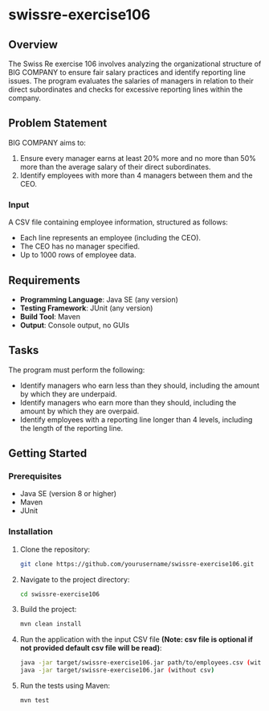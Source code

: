 # swissre-exercise106

## Overview

The Swiss Re exercise 106 involves analyzing the organizational structure of BIG COMPANY to ensure fair salary practices and identify reporting line issues. The program evaluates the salaries of managers in relation to their direct subordinates and checks for excessive reporting lines within the company.

## Problem Statement

BIG COMPANY aims to:

1. Ensure every manager earns at least 20% more and no more than 50% more than the average salary of their direct subordinates.
2. Identify employees with more than 4 managers between them and the CEO.

### Input

A CSV file containing employee information, structured as follows:

- Each line represents an employee (including the CEO).
- The CEO has no manager specified.
- Up to 1000 rows of employee data.

## Requirements

- **Programming Language**: Java SE (any version)
- **Testing Framework**: JUnit (any version)
- **Build Tool**: Maven
- **Output**: Console output, no GUIs

## Tasks

The program must perform the following:

- Identify managers who earn less than they should, including the amount by which they are underpaid.
- Identify managers who earn more than they should, including the amount by which they are overpaid.
- Identify employees with a reporting line longer than 4 levels, including the length of the reporting line.

## Getting Started

### Prerequisites

- Java SE (version 8 or higher)
- Maven
- JUnit

### Installation

1. Clone the repository:
   ```bash
   git clone https://github.com/yourusername/swissre-exercise106.git

2. Navigate to the project directory:
   ```bash
   cd swissre-exercise106

3. Build the project:
   ```bash 
   mvn clean install
   
4. Run the application with the input CSV file **(Note: csv file is optional if not provided default csv file will be read)**:
   ```bash 
   java -jar target/swissre-exercise106.jar path/to/employees.csv (with csv)
   java -jar target/swissre-exercise106.jar (without csv)
   
5. Run the tests using Maven:
   ```bash 
   mvn test   
   

   
